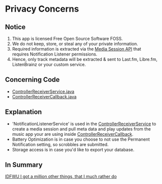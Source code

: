 # Privacy Concerns

## Notice
1. This app is licensed Free Open Source Software FOSS.
2. We do not keep, store, or steal any of your private information.
3. Required information is extracted via the [Media Session API](https://developer.android.com/guide/topics/media-apps/working-with-a-media-session) that requires Notification Listener permissions.
4. Hence, only track metadata will be extracted & sent to Last.fm, Libre.fm, ListenBrainz or your custom service.

## Concerning Code
 * [ControllerReceiverService.java](https://github.com/simple-last-fm-scrobbler/sls/blob/master/app/src/main/java/com/adam/aslfms/service/ControllerReceiverService.java#L50-L145)
 * [ControllerReceiverCallback.java](https://github.com/simple-last-fm-scrobbler/sls/blob/master/app/src/main/java/com/adam/aslfms/service/ControllerReceiverCallback.java)

## Explanation
 * 'NotificationListenerService' is used in the [ControllerReceiverService](https://github.com/simple-last-fm-scrobbler/sls/blob/master/app/src/main/java/com/adam/aslfms/service/ControllerReceiverService.java) to create a media session and pull meta data and play updates from the music app your are using inside [ControllerReceiverCallback](https://github.com/simple-last-fm-scrobbler/sls/blob/master/app/src/main/java/com/adam/aslfms/service/ControllerReceiverCallback.java).
 * Battery Optimization is in case you choose to not use the Permanent Notification setting, so scrobbles are submitted.
 * Storage access is in case you'd like to export your database.

## In Summary
[IDFWU I got a million other things, that I much rather do](https://www.youtube.com/watch?v=-d0Xms2jcu4)